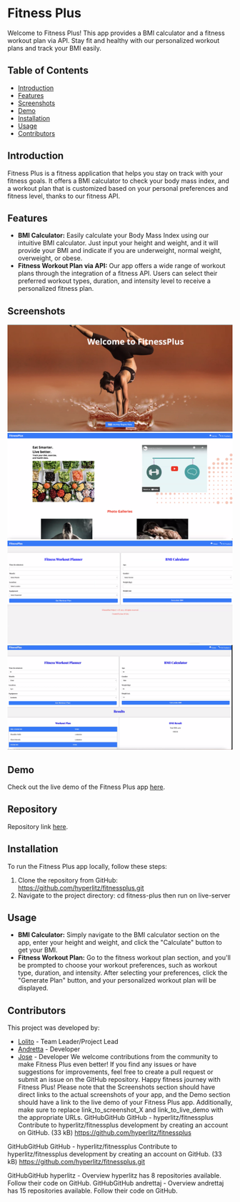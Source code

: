 # Fitness Plus
Welcome to Fitness Plus! This app provides a BMI calculator and a fitness workout plan via API. Stay fit and healthy with our personalized workout plans and track your BMI easily.
## Table of Contents
- [Introduction](#introduction)
- [Features](#features)
- [Screenshots](#screenshots)
- [Demo](#demo)
- [Installation](#installation)
- [Usage](#usage)
- [Contributors](#contributors)
## Introduction
Fitness Plus is a fitness application that helps you stay on track with your fitness goals. It offers a BMI calculator to check your body mass index, and a workout plan that is customized based on your personal preferences and fitness level, thanks to our fitness API.
## Features
- **BMI Calculator:** Easily calculate your Body Mass Index using our intuitive BMI calculator. Just input your height and weight, and it will provide your BMI and indicate if you are underweight, normal weight, overweight, or obese.
- **Fitness Workout Plan via API:** Our app offers a wide range of workout plans through the integration of a fitness API. Users can select their preferred workout types, duration, and intensity level to receive a personalized fitness plan.
## Screenshots
![Screenshot 1](./assets/images/fit1.png)
![Screenshot 2](./assets/images/fit2.png)
![Screenshot 3](./assets/images/fit3.png)
![Screenshot 4](./assets/images/fit4.png)
## Demo
Check out the live demo of the Fitness Plus app [here](https://hyperlitz.github.io/fitnessplus/).
## Repository
Repository link [here](https://github.com/hyperlitz/fitnessplus).
## Installation
To run the Fitness Plus app locally, follow these steps:
1. Clone the repository from GitHub:
https://github.com/hyperlitz/fitnessplus.git
2. Navigate to the project directory:
cd fitness-plus
then run on live-server
## Usage
- **BMI Calculator:** Simply navigate to the BMI calculator section on the app, enter your height and weight, and click the "Calculate" button to get your BMI.
- **Fitness Workout Plan:** Go to the fitness workout plan section, and you'll be prompted to choose your workout preferences, such as workout type, duration, and intensity. After selecting your preferences, click the "Generate Plan" button, and your personalized workout plan will be displayed.
## Contributors
This project was developed by:
- [Lolito](https://github.com/hyperlitz) - Team Leader/Project Lead
- [Andretta](https://github.com/andrettaj) - Developer
- [Jose](https://github.com/venomgto) - Developer
We welcome contributions from the community to make Fitness Plus even better! If you find any issues or have suggestions for improvements, feel free to create a pull request or submit an issue on the GitHub repository.
Happy fitness journey with Fitness Plus!
Please note that the Screenshots section should have direct links to the actual screenshots of your app, and the Demo section should have a link to the live demo of your Fitness Plus app. Additionally, make sure to replace link_to_screenshot_X and link_to_live_demo with the appropriate URLs.
GitHubGitHub
GitHub - hyperlitz/fitnessplus
Contribute to hyperlitz/fitnessplus development by creating an account on GitHub. (33 kB)
https://github.com/hyperlitz/fitnessplus

GitHubGitHub
GitHub - hyperlitz/fitnessplus
Contribute to hyperlitz/fitnessplus development by creating an account on GitHub. (33 kB)
https://github.com/hyperlitz/fitnessplus.git

GitHubGitHub
hyperlitz - Overview
hyperlitz has 8 repositories available. Follow their code on GitHub.
GitHubGitHub
andrettaj - Overview
andrettaj has 15 repositories available. Follow their code on GitHub.